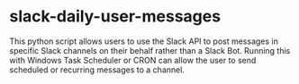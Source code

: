 # slack-daily-user-messages
This python script allows users to use the Slack API to post messages in specific Slack channels on their behalf rather than a Slack Bot. Running this with Windows Task Scheduler or CRON can allow the user to send scheduled or recurring messages to a channel. 

